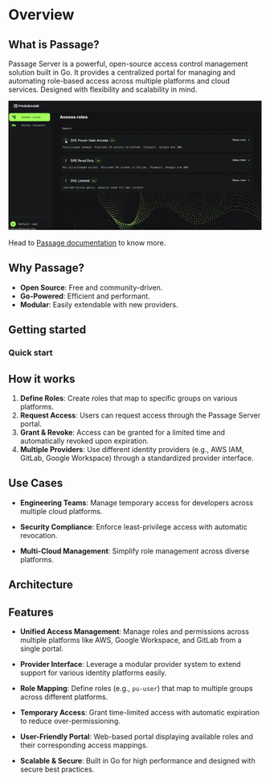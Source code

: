 # Overview

## What is Passage?
Passage Server is a powerful, open-source access control management solution built in Go. It provides a centralized portal for managing and automating role-based access across multiple platforms and cloud services. Designed with flexibility and scalability in mind.

![Passage UI](assets/passage-ui.webp)

Head to [Passage documentation](https://cto2bpublic.github.io/passage/) to know more.

## Why Passage?
- **Open Source**: Free and community-driven.
- **Go-Powered**: Efficient and performant.
- **Modular**: Easily extendable with new providers.

## Getting started
### Quick start

## How it works
1. **Define Roles**: Create roles that map to specific groups on various platforms.
2. **Request Access**: Users can request access through the Passage Server portal.
3. **Grant & Revoke**: Access can be granted for a limited time and automatically revoked upon expiration.
4. **Multiple Providers**: Use different identity providers (e.g., AWS IAM, GitLab, Google Workspace) through a standardized provider interface.

## Use Cases

- **Engineering Teams**: Manage temporary access for developers across multiple cloud platforms.
  
- **Security Compliance**: Enforce least-privilege access with automatic revocation.
  
- **Multi-Cloud Management**: Simplify role management across diverse platforms.



## Architecture
## Features

- **Unified Access Management**: Manage roles and permissions across multiple platforms like AWS, Google Workspace, and GitLab from a single portal.
  
- **Provider Interface**: Leverage a modular provider system to extend support for various identity platforms easily.
  
- **Role Mapping**: Define roles (e.g., `pu-user`) that map to multiple groups across different platforms.
  
- **Temporary Access**: Grant time-limited access with automatic expiration to reduce over-permissioning.
  
- **User-Friendly Portal**: Web-based portal displaying available roles and their corresponding access mappings.
  
- **Scalable & Secure**: Built in Go for high performance and designed with secure best practices.
